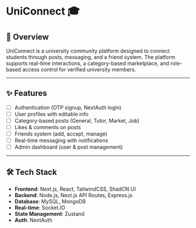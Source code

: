 # UniConnect 🎓

## 📖 Overview
UniConnect is a university community platform designed to connect students through posts, messaging, and a friend system. The platform supports real-time interactions, a category-based marketplace, and role-based access control for verified university members.

---

## ✨ Features
- [ ] Authentication (OTP signup, NextAuth login)  
- [ ] User profiles with editable info  
- [ ] Category-based posts (General, Tutor, Market, Job)  
- [ ] Likes & comments on posts  
- [ ] Friends system (add, accept, manage)  
- [ ] Real-time messaging with notifications  
- [ ] Admin dashboard (user & post management)  

---

## 🛠 Tech Stack
- **Frontend**: Next.js, React, TailwindCSS, ShadCN UI  
- **Backend**: Node.js, Next.js API Routes, Express.js
- **Database**: MySQL, MongoDB  
- **Real-time**: Socket.IO  
- **State Management**: Zustand  
- **Auth**: NextAuth  

